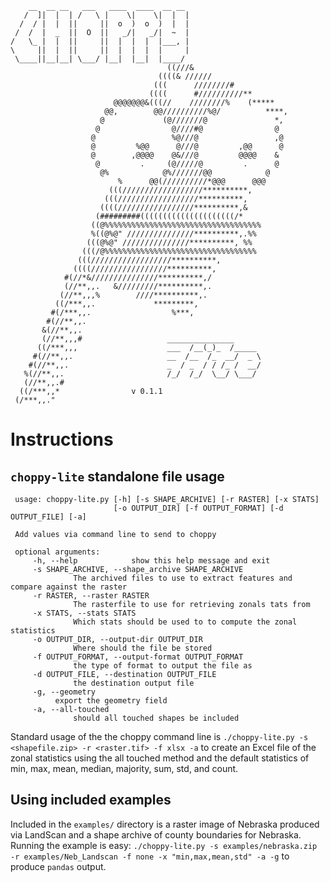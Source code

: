         __  __ __   ___   ____  ____  __ __     
       /  ]|  |  | /   \ |    \|    \|  |  |    
      /  / |  |  ||     ||  o  )  o  )  |  |    
     /  /  |  _  ||  O  ||   _/|   _/|  ~  |    
    /   \_ |  |  ||     ||  |  |  |  |___, |    
    \     ||  |  ||     ||  |  |  |  |     |    
     \____||__|__| \___/ |__|  |__|  |____/     
                                       ((///&                     
                                     ((((& //////                 
                                    (((      ////////#            
                                   ((((      #//////////**        
                           @@@@@@@&(((//    ////////%    (*****   
                         @@,        @@//////////%@/          ****,
                        @             (@///////@               *, 
                       @                @////#@                @  
                      @                 %@///@                 ,@ 
                      @         %@@      @///@         ,@@      @ 
                      @        ,@@@@    @&///@         @@@@    &  
                       @         .     (@/////@         .      @  
                        @%            @%///////@@            @    
                            %      @@(//////////*@@@      @@@     
                          (((//////////////////**********,        
                         (((//////////////////**********,         
                        ((((/////////////////**********,&         
                       (#########(((((((((((((((((((((/*          
                      ((@%%%%%%%%%%%%%%%%%%%%%%%%%%%%%%%%%%%      
                      %((@%@" ///////////////**********,.%%      
                     (((@%@" ///////////////**********, %%
                    (((/@%%%%%%%%%%%%%%%%%%%%%%%%%%%%%%%%%%       
                   (((//////////////////**********,              
                  ((((/////////////////**********,              
                #(//*&///////////////**********,/                
                (//**,,.   &/////////**********,.                 
               (//**,,,%        ////**********,.                  
              ((/***,,.             *********,                  
             #(/***,,.                  %***,                   
            #(//**,,.                                           
           &(//**,,.                                            
           (//**,,,#                   _______________          
          ((/***,,,                    ___  /__(_)_  /_____     
         #(//**,,.                     __  /__  /_  __/  _ \    
        #(//**,,.                      _  / _  / / /_ /  __/    
       %(//**,,.                       /_/  /_/  \__/ \___/     
       (//**,,.#                               
      ((/***,,*                v 0.1.1
     (/***,,."

# Instructions

## `choppy-lite` standalone file usage

	 usage: choppy-lite.py [-h] [-s SHAPE_ARCHIVE] [-r RASTER] [-x STATS]
	                       [-o OUTPUT_DIR] [-f OUTPUT_FORMAT] [-d OUTPUT_FILE] [-a]

	 Add values via command line to send to choppy

	 optional arguments:
		 -h, --help            show this help message and exit
		 -s SHAPE_ARCHIVE, --shape_archive SHAPE_ARCHIVE
		          The archived files to use to extract features and compare against the raster
		 -r RASTER, --raster RASTER
				  The rasterfile to use for retrieving zonals tats from
		 -x STATS, --stats STATS
				  Which stats should be used to to compute the zonal statistics
		 -o OUTPUT_DIR, --output-dir OUTPUT_DIR
				  Where should the file be stored	
		 -f OUTPUT_FORMAT, --output-format OUTPUT_FORMAT
				  the type of format to output the file as
		 -d OUTPUT_FILE, --destination OUTPUT_FILE
				  the destination output file
		 -g, --geometry
		      export the geometry field
		 -a, --all-touched
				  should all touched shapes be included

Standard usage of the the choppy command line is `./choppy-lite.py -s <shapefile.zip> -r <raster.tif> -f xlsx -a` to create an Excel file of the zonal statistics using the all touched method and the default statistics of min, max, mean, median, majority, sum, std, and count. 

## Using included examples

Included in the `examples/` directory is a raster image of Nebraska produced via LandScan and a shape archive of county boundaries for Nebraska. Running the example is easy: `./choppy-lite.py -s examples/nebraska.zip -r examples/Neb_Landscan -f none -x "min,max,mean,std" -a -g` to produce `pandas` output.
